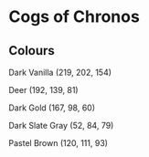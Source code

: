 # Cogs of Chronos

## Colours

Dark Vanilla 
 (219, 202, 154)

 Deer
 (192, 139, 81)

 Dark Gold
 (167, 98, 60)

 Dark Slate Gray
 (52, 84, 79)

 Pastel Brown
 (120, 111, 93)